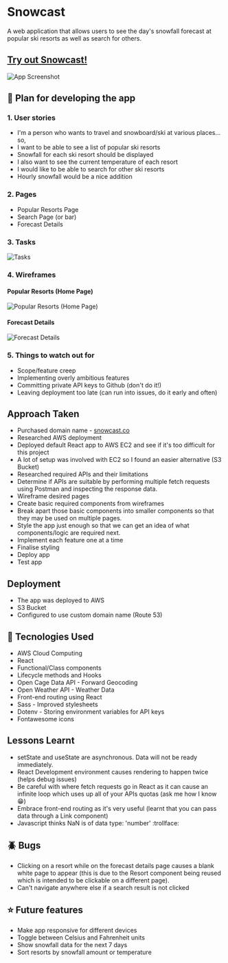 # Snowcast
A web application that allows users to see the day's snowfall forecast at popular ski resorts as well as search for others.
## [Try out Snowcast!](http://snowcast.co)
![App Screenshot]()
## :blue_book: Plan for developing the app
### 1. User stories
* I'm a person who wants to travel and snowboard/ski at various places... so,
* I want to be able to see a list of popular ski resorts
* Snowfall for each ski resort should be displayed
* I also want to see the current temperature of each resort
* I would like to be able to search for other ski resorts
* Hourly snowfall would be a nice addition
### 2. Pages
* Popular Resorts Page
* Search Page (or bar)
* Forecast Details
### 3. Tasks
![Tasks]()
### 4. Wireframes
#### Popular Resorts (Home Page)
![Popular Resorts (Home Page)]()
#### Forecast Details
![Forecast Details]()
### 5. Things to watch out for
* Scope/feature creep
* Implementing overly ambitious features
* Committing private API keys to Github (don't do it!)
* Leaving deployment too late (can run into issues, do it early and often)
## Approach Taken
* Purchased domain name - [snowcast.co](http://snowcast.co)
* Researched AWS deployment
* Deployed default React app to AWS EC2 and see if it's too difficult for this project
* A lot of setup was involved with EC2 so I found an easier alternative (S3 Bucket)
* Researched required APIs and their limitations
* Determine if APIs are suitable by performing multiple fetch requests using Postman and inspecting the response data.
* Wireframe desired pages
* Create basic required components from wireframes
* Break apart those basic components into smaller components so that they may be used on multiple pages.
* Style the app just enough so that we can get an idea of what components/logic are required next.
* Implement each feature one at a time
* Finalise styling
* Deploy app
* Test app
## Deployment
* The app was deployed to AWS
* S3 Bucket
* Configured to use custom domain name (Route 53)
## :rocket: Tecnologies Used
* AWS Cloud Computing
* React
* Functional/Class components
* Lifecycle methods and Hooks
* Open Cage Data API - Forward Geocoding
* Open Weather API - Weather Data
* Front-end routing using React
* Sass - Improved stylesheets
* Dotenv - Storing environment variables for API keys
* Fontawesome icons
## Lessons Learnt
* setState and useState are asynchronous. Data will not be ready immediately.
* React Development environment causes rendering to happen twice (helps debug issues)
* Be careful with where fetch requests go in React as it can cause an infinite loop which uses up all of your APIs quotas (ask me how I know :grin:)
* Embrace front-end routing as it's very useful (learnt that you can pass data through a Link component)
* Javascript thinks NaN is of data type: 'number' :trollface:
## :beetle: Bugs
* Clicking on a resort while on the forecast details page causes a blank white page to appear (this is due to the Resort component being reused which is intended to be clickable on a different page).
* Can't navigate anywhere else if a search result is not clicked
## :star: Future features
* Make app responsive for different devices
* Toggle between Celsius and Fahrenheit units
* Show snowfall data for the next 7 days
* Sort resorts by snowfall amount or temperature
